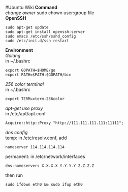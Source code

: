 #Ubuntu Wiki
**Command**<br>
*change owner*
sudo chown user:group file<br>
**OpenSSH**<br>
~~~
sudo apt-get update
sudo apt-get install openssh-server
sudo emacs /etc/ssh/sshd_config
sudo /etc/init.d/ssh restart
~~~
**Environment**<br>
*Golang*<br>
in ~/.bashrc
~~~
export GOPATH=$HOME/go
export PATH=$PATH:$GOPATH/bin
~~~
*256 color terminal*<br>
in ~/.bashrc
~~~
export TERM=xterm-256color
~~~
*apt-get use proxy*<br>
in /etc/apt/apt.conf
~~~
Acquire::http::Proxy "http://111.111.111.111:11111";
~~~
*dns config*<br>
temp: in  /etc/resolv.conf, add
~~~
nameserver 114.114.114.114
~~~
permanent: in /etc/network/interfaces
~~~
dns-nameservers X.X.X.X Y.Y.Y.Y Z.Z.Z.Z
~~~
then run
~~~
sudo ifdown eth0 && sudo ifup eth0
~~~